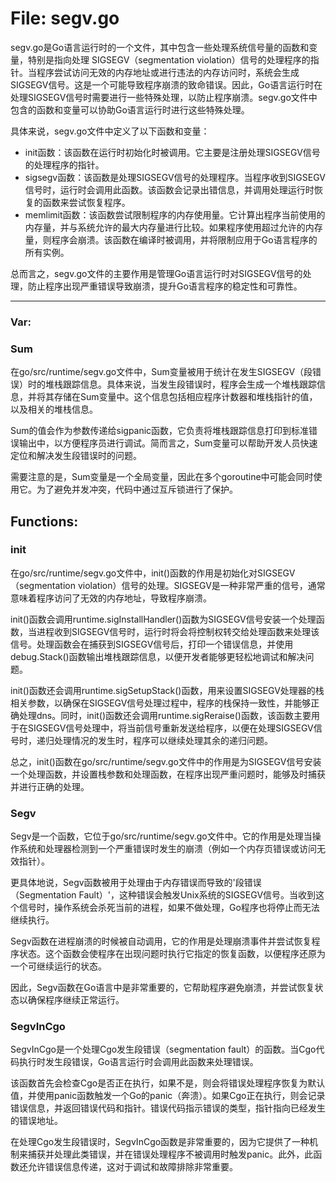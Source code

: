 # File: segv.go

segv.go是Go语言运行时的一个文件，其中包含一些处理系统信号量的函数和变量，特别是指向处理 SIGSEGV（segmentation violation）信号的处理程序的指针。当程序尝试访问无效的内存地址或进行违法的内存访问时，系统会生成SIGSEGV信号。这是一个可能导致程序崩溃的致命错误。因此，Go语言运行时在处理SIGSEGV信号时需要进行一些特殊处理，以防止程序崩溃。segv.go文件中包含的函数和变量可以协助Go语言运行时进行这些特殊处理。

具体来说，segv.go文件中定义了以下函数和变量：

- init函数：该函数在运行时初始化时被调用。它主要是注册处理SIGSEGV信号的处理程序的指针。
- sigsegv函数：该函数是处理SIGSEGV信号的处理程序。当程序收到SIGSEGV信号时，运行时会调用此函数。该函数会记录出错信息，并调用处理运行时恢复的函数来尝试恢复程序。
- memlimit函数：该函数尝试限制程序的内存使用量。它计算出程序当前使用的内存量，并与系统允许的最大内存量进行比较。如果程序使用超过允许的内存量，则程序会崩溃。该函数在编译时被调用，并将限制应用于Go语言程序的所有实例。

总而言之，segv.go文件的主要作用是管理Go语言运行时对SIGSEGV信号的处理，防止程序出现严重错误导致崩溃，提升Go语言程序的稳定性和可靠性。




---

### Var:

### Sum

在go/src/runtime/segv.go文件中，Sum变量被用于统计在发生SIGSEGV（段错误）时的堆栈跟踪信息。具体来说，当发生段错误时，程序会生成一个堆栈跟踪信息，并将其存储在Sum变量中。这个信息包括相应程序计数器和堆栈指针的值，以及相关的堆栈信息。

Sum的值会作为参数传递给sigpanic函数，它负责将堆栈跟踪信息打印到标准错误输出中，以方便程序员进行调试。简而言之，Sum变量可以帮助开发人员快速定位和解决发生段错误时的问题。

需要注意的是，Sum变量是一个全局变量，因此在多个goroutine中可能会同时使用它。为了避免并发冲突，代码中通过互斥锁进行了保护。



## Functions:

### init

在go/src/runtime/segv.go文件中，init()函数的作用是初始化对SIGSEGV（segmentation violation）信号的处理。SIGSEGV是一种非常严重的信号，通常意味着程序访问了无效的内存地址，导致程序崩溃。

init()函数会调用runtime.sigInstallHandler()函数为SIGSEGV信号安装一个处理函数，当进程收到SIGSEGV信号时，运行时将会将控制权转交给处理函数来处理该信号。处理函数会在捕获到SIGSEGV信号后，打印一个错误信息，并使用debug.Stack()函数输出堆栈跟踪信息，以便开发者能够更轻松地调试和解决问题。

init()函数还会调用runtime.sigSetupStack()函数，用来设置SIGSEGV处理器的栈相关参数，以确保在SIGSEGV信号处理过程中，程序的栈保持一致性，并能够正确处理dns。同时，init()函数还会调用runtime.sigReraise()函数，该函数主要用于在SIGSEGV信号处理中，将当前信号重新发送给程序，以便在处理SIGSEGV信号时，递归处理情况的发生时，程序可以继续处理其余的递归问题。

总之，init()函数在go/src/runtime/segv.go文件中的作用是为SIGSEGV信号安装一个处理函数，并设置栈参数和处理函数，在程序出现严重问题时，能够及时捕获并进行正确的处理。



### Segv

Segv是一个函数，它位于go/src/runtime/segv.go文件中。它的作用是处理当操作系统和处理器检测到一个严重错误时发生的崩溃（例如一个内存页错误或访问无效指针）。

更具体地说，Segv函数被用于处理由于内存错误而导致的'段错误（Segmentation Fault）'，这种错误会触发Unix系统的SIGSEGV信号。当收到这个信号时，操作系统会杀死当前的进程，如果不做处理，Go程序也将停止而无法继续执行。

Segv函数在进程崩溃的时候被自动调用，它的作用是处理崩溃事件并尝试恢复程序状态。这个函数会使程序在出现问题时执行它指定的恢复函数，以便程序还原为一个可继续运行的状态。

因此，Segv函数在Go语言中是非常重要的，它帮助程序避免崩溃，并尝试恢复状态以确保程序继续正常运行。



### SegvInCgo

SegvInCgo是一个处理Cgo发生段错误（segmentation fault）的函数。当Cgo代码执行时发生段错误，Go语言运行时会调用此函数来处理错误。

该函数首先会检查Cgo是否正在执行，如果不是，则会将错误处理程序恢复为默认值，并使用panic函数触发一个Go的panic（奔溃）。如果Cgo正在执行，则会记录错误信息，并返回错误代码和指针。错误代码指示错误的类型，指针指向已经发生的错误地址。

在处理Cgo发生段错误时，SegvInCgo函数是非常重要的，因为它提供了一种机制来捕获并处理此类错误，并在错误处理程序不被调用时触发panic。此外，此函数还允许错误信息传递，这对于调试和故障排除非常重要。



